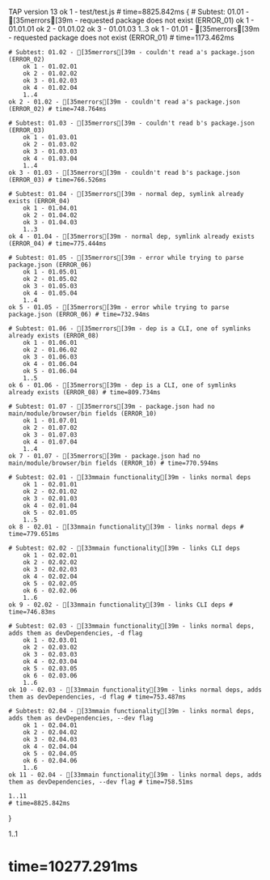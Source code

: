 TAP version 13
ok 1 - test/test.js # time=8825.842ms {
    # Subtest: 01.01 - [35merrors[39m - requested package does not exist (ERROR_01)
        ok 1 - 01.01.01
        ok 2 - 01.01.02
        ok 3 - 01.01.03
        1..3
    ok 1 - 01.01 - [35merrors[39m - requested package does not exist (ERROR_01) # time=1173.462ms
    
    # Subtest: 01.02 - [35merrors[39m - couldn't read a's package.json (ERROR_02)
        ok 1 - 01.02.01
        ok 2 - 01.02.02
        ok 3 - 01.02.03
        ok 4 - 01.02.04
        1..4
    ok 2 - 01.02 - [35merrors[39m - couldn't read a's package.json (ERROR_02) # time=748.764ms
    
    # Subtest: 01.03 - [35merrors[39m - couldn't read b's package.json (ERROR_03)
        ok 1 - 01.03.01
        ok 2 - 01.03.02
        ok 3 - 01.03.03
        ok 4 - 01.03.04
        1..4
    ok 3 - 01.03 - [35merrors[39m - couldn't read b's package.json (ERROR_03) # time=766.526ms
    
    # Subtest: 01.04 - [35merrors[39m - normal dep, symlink already exists (ERROR_04)
        ok 1 - 01.04.01
        ok 2 - 01.04.02
        ok 3 - 01.04.03
        1..3
    ok 4 - 01.04 - [35merrors[39m - normal dep, symlink already exists (ERROR_04) # time=775.444ms
    
    # Subtest: 01.05 - [35merrors[39m - error while trying to parse package.json (ERROR_06)
        ok 1 - 01.05.01
        ok 2 - 01.05.02
        ok 3 - 01.05.03
        ok 4 - 01.05.04
        1..4
    ok 5 - 01.05 - [35merrors[39m - error while trying to parse package.json (ERROR_06) # time=732.94ms
    
    # Subtest: 01.06 - [35merrors[39m - dep is a CLI, one of symlinks already exists (ERROR_08)
        ok 1 - 01.06.01
        ok 2 - 01.06.02
        ok 3 - 01.06.03
        ok 4 - 01.06.04
        ok 5 - 01.06.04
        1..5
    ok 6 - 01.06 - [35merrors[39m - dep is a CLI, one of symlinks already exists (ERROR_08) # time=809.734ms
    
    # Subtest: 01.07 - [35merrors[39m - package.json had no main/module/browser/bin fields (ERROR_10)
        ok 1 - 01.07.01
        ok 2 - 01.07.02
        ok 3 - 01.07.03
        ok 4 - 01.07.04
        1..4
    ok 7 - 01.07 - [35merrors[39m - package.json had no main/module/browser/bin fields (ERROR_10) # time=770.594ms
    
    # Subtest: 02.01 - [33mmain functionality[39m - links normal deps
        ok 1 - 02.01.01
        ok 2 - 02.01.02
        ok 3 - 02.01.03
        ok 4 - 02.01.04
        ok 5 - 02.01.05
        1..5
    ok 8 - 02.01 - [33mmain functionality[39m - links normal deps # time=779.651ms
    
    # Subtest: 02.02 - [33mmain functionality[39m - links CLI deps
        ok 1 - 02.02.01
        ok 2 - 02.02.02
        ok 3 - 02.02.03
        ok 4 - 02.02.04
        ok 5 - 02.02.05
        ok 6 - 02.02.06
        1..6
    ok 9 - 02.02 - [33mmain functionality[39m - links CLI deps # time=746.83ms
    
    # Subtest: 02.03 - [33mmain functionality[39m - links normal deps, adds them as devDependencies, -d flag
        ok 1 - 02.03.01
        ok 2 - 02.03.02
        ok 3 - 02.03.03
        ok 4 - 02.03.04
        ok 5 - 02.03.05
        ok 6 - 02.03.06
        1..6
    ok 10 - 02.03 - [33mmain functionality[39m - links normal deps, adds them as devDependencies, -d flag # time=753.487ms
    
    # Subtest: 02.04 - [33mmain functionality[39m - links normal deps, adds them as devDependencies, --dev flag
        ok 1 - 02.04.01
        ok 2 - 02.04.02
        ok 3 - 02.04.03
        ok 4 - 02.04.04
        ok 5 - 02.04.05
        ok 6 - 02.04.06
        1..6
    ok 11 - 02.04 - [33mmain functionality[39m - links normal deps, adds them as devDependencies, --dev flag # time=758.51ms
    
    1..11
    # time=8825.842ms
}

1..1
# time=10277.291ms
